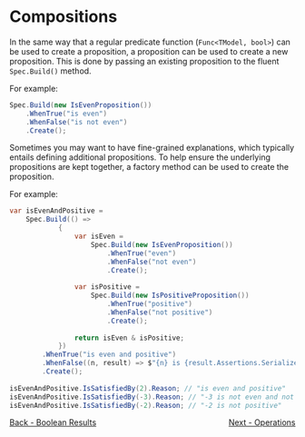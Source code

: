 ﻿# Compositions

In the same way that a regular predicate function (`Func<TModel, bool>`) can be used to create a proposition, a 
proposition can be used to create a new proposition.
This is done by passing an existing proposition to the fluent `Spec.Build()` method.

For example:
```csharp
Spec.Build(new IsEvenProposition())
    .WhenTrue("is even")
    .WhenFalse("is not even")
    .Create();
```

Sometimes you may want to have fine-grained explanations, which typically entails defining additional propositions.
To help ensure the underlying propositions are kept together, a factory method can be used to create the proposition.

For example:
```csharp
var isEvenAndPositive = 
    Spec.Build(() => 
            {
                var isEven =
                    Spec.Build(new IsEvenProposition())
                        .WhenTrue("even")
                        .WhenFalse("not even")
                        .Create();
                
                var isPositive =
                    Spec.Build(new IsPositiveProposition())
                        .WhenTrue("positive")
                        .WhenFalse("not positive")
                        .Create();
                
                return isEven & isPositive;
            })
        .WhenTrue("is even and positive")
        .WhenFalse((n, result) => $"{n} is {result.Assertions.Serialize()}"))
        .Create();
    
isEvenAndPositive.IsSatisfiedBy(2).Reason; // "is even and positive"
isEvenAndPositive.IsSatisfiedBy(-3).Reason; // "-3 is not even and not positive"
isEvenAndPositive.IsSatisfiedBy(-2).Reason; // "-2 is not positive"

```

<div style="display: flex; justify-content: space-between;">
  <a href="./6.BooleanResults.md">Back - Boolean Results</a>
  <a href="./8.Operations.md">Next - Operations</a>
</div>